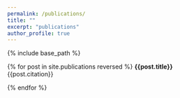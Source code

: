 ```yaml
---
permalink: /publications/
title: ""
excerpt: "publications"
author_profile: true
---
```



{% include base_path %}

{% for post in site.publications reversed %}
**{{post.title}}**
<br>
{{post.citation}}
<br>
<a href="{{post.paperurl}}"><i class="fas fa-fw fa-link" aria-hidden="true"></i></a>



{% endfor %}


 



